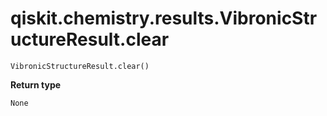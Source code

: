 # qiskit.chemistry.results.VibronicStructureResult.clear

`VibronicStructureResult.clear()`

**Return type**

`None`
